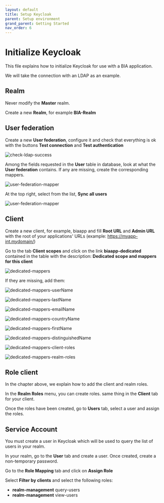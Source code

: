 ```yaml
---
layout: default
title: Setup Keycloak
parent: Setup environment
grand_parent: Getting Started
nav_order: 6
---
```


# Initialize Keycloak

This file explains how to initialize Keycloak for use with a BIA application.

We will take the connection with an LDAP as an example.

## Realm
Never modify the **Master** realm.

Create a new **Realm**, for example **BIA-Realm**

## User federation
Create a new **User federation**, configure it and check that everything is ok with the buttons **Test connection** and **Test authentication**

![check-ldap-success](../../Images/Keycloak/check-ldap-success.jpg)

Among the fields requested in the **User** table in database, look at what the **User federation** contains. If any are missing, create the corresponding mappers.

![user-federation-mapper](../../Images/Keycloak/user-federation-mapper.jpg)

At the top right, select from the list, **Sync all users**

![user-federation-mapper](../../Images/Keycloak/sync-all-user.jpg)

## Client
Create a new client, for example, biaapp and fill **Root URL** and **Admin URL** with the root of your applications' URLs (example: https://myapp-int.mydomain/)

Go to the tab **Client scopes** and click on the link **biaapp-dedicated** contained in the table with the description: **Dedicated scope and mappers for this client**

 ![dedicated-mappers](../../Images/Keycloak/dedicated-mappers.jpg)

 If they are missing, add them:

 ![dedicated-mappers-userName](../../Images/Keycloak/dedicated-mappers-userName.jpg)

 ![dedicated-mappers-lastName](../../Images/Keycloak/dedicated-mappers-lastName.jpg)

 ![dedicated-mappers-emailName](../../Images/Keycloak/dedicated-mappers-email.jpg)

 ![dedicated-mappers-countryName](../../Images/Keycloak/dedicated-mappers-country.jpg)

 ![dedicated-mappers-firstName](../../Images/Keycloak/dedicated-mappers-firstName.jpg)

 ![dedicated-mappers-distinguishedName](../../Images/Keycloak/dedicated-mappers-distinguishedName.jpg)

 ![dedicated-mappers-client-roles](../../Images/Keycloak/dedicated-mappers-client-roles.jpg)

 ![dedicated-mappers-realm-roles](../../Images/Keycloak/dedicated-mappers-realm-roles.jpg)

 ## Role client
 In the chapter above, we explain how to add the client and realm roles.
 
 In the **Realm Roles** menu, you can create roles. same thing in the **Client** tab for your client.
 
 Once the roles have been created, go to **Users** tab, select a user and assign the roles.
 
## Service Account

You must create a user in Keycloak which will be used to query the list of users in your realm.

In your realm, go to the **User** tab and create a user. Once created, create a non-temporary password.

Go to the **Role Mapping** tab and click on **Assign Role**

Select **Filter by clients** and select the following roles:

- **realm-management** query-users
- **realm-management** view-users


